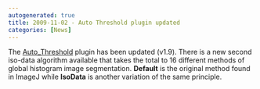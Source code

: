 ```yaml
---
autogenerated: true
title: 2009-11-02 - Auto Threshold plugin updated
categories: [News]
---
```


The [Auto\_Threshold](https://fiji.sc/wiki/index.php/Auto_Threshold) plugin has been updated (v1.9). There is a new second iso-data algorithm available that takes the total to 16 different methods of global histogram image segmentation. **Default** is the original method found in ImageJ while **IsoData** is another variation of the same principle.


